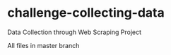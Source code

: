 # challenge-collecting-data
Data Collection through Web Scraping Project

All files in master branch
